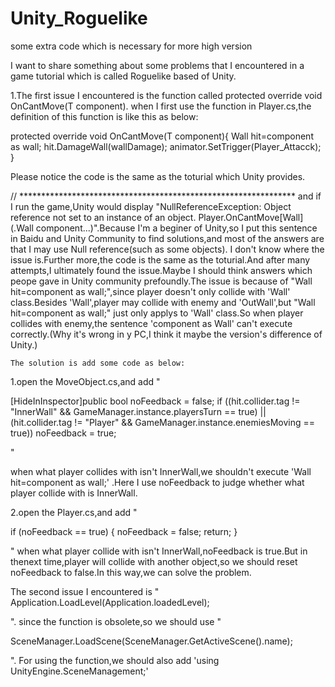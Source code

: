 # Unity_Roguelike
some extra code which is necessary for more high version

I want to share something about some problems that I encountered in a game tutorial which is called Roguelike based of Unity.

1.The first issue I encountered is the function called protected override void OnCantMove<T>(T component).
  when I first use the function in Player.cs,the definition of this function is like this as below:
  
  protected override void OnCantMove<T>(T component){
  Wall hit=component as wall;
  hit.DamageWall(wallDamage);
  animator.SetTrigger(Player_Attacck);
  }
  
  Please notice the code is the same as the toturial which Unity provides.
  
 // ***************************************************************
  and if I run the game,Unity would display "NullReferenceException: Object reference not set to an instance of an object.
Player.OnCantMove[Wall](.Wall component...)".Because I'm a beginer of Unity,so I put this sentence in Baidu and Unity Community to find solutions,and most of the answers are that I may use Null reference(such as  some objects).
  I don't know where the issue is.Further more,the code is the same as the toturial.And after many attempts,I ultimately found the issue.Maybe I should think answers which peope gave in Unity community prefoundly.The issue is because of "Wall hit=component as wall;",since player doesn't only collide with 'Wall' class.Besides 'Wall',player may collide with enemy and 'OutWall',but "Wall hit=component as wall;" just only applys to 'Wall' class.So when player collides with enemy,the sentence 'component as Wall'  can't execute correctly.(Why it's wrong in y PC,I think it maybe the version's difference of Unity.)
  
    The solution is add some code as below:
  1.open the MoveObject.cs,and add 
  "
 
  [HideInInspector]public bool noFeedback = false;
  if ((hit.collider.tag != "InnerWall" && GameManager.instance.playersTurn == true)
          || (hit.collider.tag != "Player" && GameManager.instance.enemiesMoving == true))
            noFeedback = true;
            
  "
  
  when what player collides with isn't InnerWall,we shouldn't execute 'Wall hit=component as wall;' .Here I use noFeedback to judge whether what player collide with is InnerWall.
  
  2.open the Player.cs,and add
  "
  
   if (noFeedback == true)
        {
            noFeedback = false;
            return;
        }
        
  "
  when what player collide with isn't InnerWall,noFeedback is true.But in thenext time,player will collide with another object,so we should reset noFeedback to false.In this way,we can solve the problem.
  

The second issue I encountered is 
"
Application.LoadLevel(Application.loadedLevel);

".
since the function is obsolete,so we should use
"

SceneManager.LoadScene(SceneManager.GetActiveScene().name);

".
For using the function,we should also add 'using UnityEngine.SceneManagement;'
